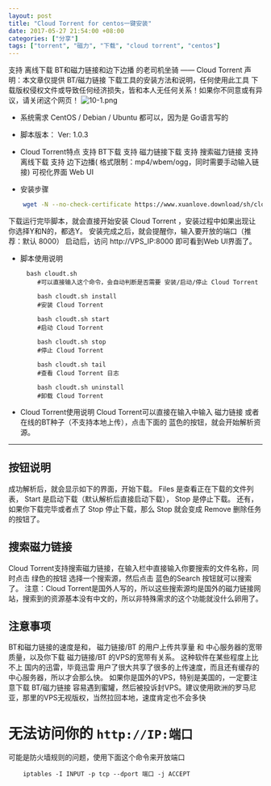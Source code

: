 ```yaml
---
layout: post
title: "Cloud Torrent for centos一键安装"
date: 2017-05-27 21:54:00 +08:00
categories: ["分享"]
tags: ["torrent", "磁力", "下载", "cloud torrent", "centos"]
---
```


支持 离线下载 BT和磁力链接和边下边播 的老司机坐骑 —— Cloud Torrent
声明：本文章仅提供 BT/磁力链接 下载工具的安装方法和说明，任何使用此工具 下载版权侵权文件或导致任何经济损失，皆和本人无任何关系！如果你不同意或有异议，请关闭这个网页！
![10-1.png][1]
 - 系统需求
CentOS / Debian / Ubuntu 都可以，因为是 Go语言写的
- 脚本版本：
Ver: 1.0.3

- Cloud Torrent特点
支持 BT下载
支持 磁力链接下载
支持 搜索磁力链接
支持 离线下载
支持 边下边播( 格式限制：mp4/wbem/ogg，同时需要手动输入链接)
可视化界面 Web UI
- 安装步骤

```bash
    wget -N --no-check-certificate https://www.xuanlove.download/sh/cloudt.sh && chmod +x cloudt.sh && bash cloudt.sh
```

下载运行完毕脚本，就会直接开始安装 Cloud Torrent ，安装过程中如果出现让你选择Y和N的，都选Y。
安装完成之后，就会提醒你，输入要开放的端口（推荐：默认 8000）
启动后，访问 http://VPS_IP:8000 即可看到Web UI界面了。
- 脚本使用说明

   
```
     bash cloudt.sh
        #可以直接输入这个命令，会自动判断是否需要 安装/启动/停止 Cloud Torrent
         
        bash cloudt.sh install
        #安装 Cloud Torrent
         
        bash cloudt.sh start
        #启动 Cloud Torrent
         
        bash cloudt.sh stop
        #停止 Cloud Torrent
         
        bash cloudt.sh tail
        #查看 Cloud Torrent 日志
         
        bash cloudt.sh uninstall
        #卸载 Cloud Torrent
```

- Cloud Torrent使用说明
Cloud Torrent可以直接在输入中输入 磁力链接 或者 在线的BT种子（不支持本地上传），点击下面的 蓝色的按钮，就会开始解析资源。
--- 

按钮说明
----

成功解析后，就会显示如下的界面，开始下载。
Files 是查看正在下载的文件列表， Start 是启动下载（默认解析后直接启动下载）， Stop 是停止下载。
还有，如果你下载完毕或者点了 Stop 停止下载，那么 Stop 就会变成 Remove 删除任务的按钮了。

搜索磁力链接
----------

Cloud Torrent支持搜索磁力链接，在输入栏中直接输入你要搜索的文件名称，同时点击 绿色的按钮 选择一个搜索源，然后点击 蓝色的Search 按钮就可以搜索了。
注意：Cloud Torrent是国外人写的，所以这些搜索源均是国外的磁力链接网站，搜索到的资源基本没有中文的，所以非特殊需求的这个功能就没什么卵用了。

注意事项
------

BT和磁力链接的速度是和， 磁力链接/BT 的用户上传共享量 和 中心服务器的宽带质量，以及你下载 磁力链接/BT 的VPS的宽带有关系。
这种软件在某些程度上比不上 国内的迅雷，毕竟迅雷 用户了很大共享了很多的上传速度，而且还有缓存的中心服务器，所以才会那么快。
如果你是国外的VPS，特别是美国的，一定要注意下载 BT/磁力链接 容易遇到蜜罐，然后被投诉封VPS。建议使用欧洲的罗马尼亚，那里的VPS无视版权，当然拉回本地，速度肯定也不会多快
# 无法访问你的 `http://IP:端口`
可能是防火墙规则的问题，使用下面这个命令来开放端口
```
    iptables -I INPUT -p tcp --dport 端口 -j ACCEPT
```

  [1]: https://xy07-1251893119.costj.myqcloud.com/2017/05/27/823290012.png





